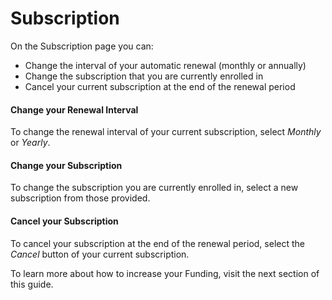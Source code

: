 # Subscription

On the Subscription page you can:

* Change the interval of your automatic renewal (monthly or annually)
* Change the subscription that you are currently enrolled in
* Cancel your current subscription at the end of the renewal period

#### Change your Renewal Interval

To change the renewal interval of your current subscription, select _Monthly_ or _Yearly_.&#x20;

#### Change your Subscription

To change the subscription you are currently enrolled in, select a new subscription from those provided.

#### Cancel your Subscription

To cancel your subscription at the end of the renewal period, select the _Cancel_ button of your current subscription.&#x20;

To learn more about how to increase your Funding, visit the next section of this guide.
